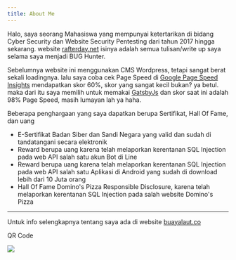 ```yaml
---
title: About Me
---
```

Halo, saya seorang Mahasiswa yang mempunyai ketertarikan di bidang Cyber Security dan Website Security Pentesting dari tahun 2017 hingga sekarang. website [rafterday.net](https://rafterday.net) isinya adalah semua tulisan/write up saya selama saya menjadi BUG Hunter.

Sebelumnya website ini menggunakan CMS Wordpress, tetapi sangat berat sekali loadingnya. lalu saya coba cek Page Speed di [Google Page Speed Insights](https://developers.google.com/speed/pagespeed/insights/) mendapatkan skor 60%, skor yang sangat kecil bukan? ya betul. maka dari itu saya memilih untuk memakai [GatsbyJs](https://gatsbyjs.com) dan skor saat ini adalah 98% Page Speed, masih lumayan lah ya haha.

Beberapa penghargaan yang saya dapatkan berupa Sertifikat, Hall Of Fame, dan uang

* E-Sertifikat Badan Siber dan Sandi Negara yang valid dan sudah di tandatangani secara elektronik
* Reward berupa uang karena telah melaporkan kerentanan SQL Injection pada web API salah satu akun Bot di Line
* Reward berupa uang karena telah melaporkan kerentanan SQL Injection pada web API salah satu Aplikasi di Android yang sudah di download lebih dari 10 Juta orang
* Hall Of Fame Domino's Pizza Responsible Disclosure, karena telah melaporkan kerentanan SQL Injection pada salah website Domino's Pizza

___

Untuk info selengkapnya tentang saya ada di website [buayalaut.co](https://buayalaut.co)

QR Code

![](https://buayalaut.co/images/qrcode.png)
